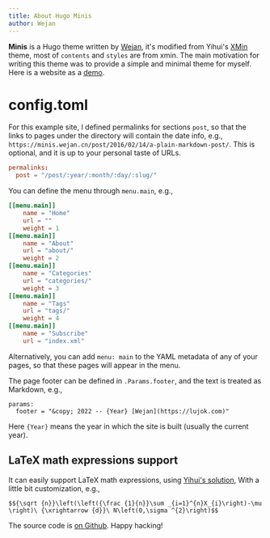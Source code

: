 ```yaml
---
title: About Hugo Minis
author: Wejan
---
```


**Minis** is a Hugo theme written by [Wejan](https://lujok.com), it's modified from Yihui's [XMin](https://github.com/yihui/hugo-xmin/) theme, most of `contents` and `styles` are from xmin. The main motivation for writing this theme was to provide a simple and minimal theme for myself. Here is a website as a [demo](https://minis.lujok.com).

# config.toml

For this example site, I defined permalinks for sections `post`, so that the links to pages under the directory will contain the date info, e.g., `https://minis.wejan.cn/post/2016/02/14/a-plain-markdown-post/`. This is optional, and it is up to your personal taste of URLs.

```toml
permalinks:
  post = "/post/:year/:month/:day/:slug/"
```

You can define the menu through `menu.main`, e.g.,

```toml
[[menu.main]]
    name = "Home"
    url = ""
    weight = 1
[[menu.main]]
    name = "About"
    url = "about/"
    weight = 2
[[menu.main]]
    name = "Categories"
    url = "categories/"
    weight = 3
[[menu.main]]
    name = "Tags"
    url = "tags/"
    weight = 4
[[menu.main]]
    name = "Subscribe"
    url = "index.xml"
```

Alternatively, you can add `menu: main` to the YAML metadata of any of your pages, so that these pages will appear in the menu.

The page footer can be defined in `.Params.footer`, and the text is treated as Markdown, e.g.,

```
params:
  footer = "&copy; 2022 -- {Year} [Wejan](https://lujok.com)"
```

Here `{Year}` means the year in which the site is built (usually the current year).

## LaTeX math expressions support

It can easily support LaTeX math expressions, using [Yihui's solution](https://yihui.org/en/2018/07/latex-math-markdown/), With a little bit customization, e.g.,

`$${\sqrt {n}}\left(\left({\frac {1}{n}}\sum _{i=1}^{n}X_{i}\right)-\mu \right)\ {\xrightarrow {d}}\ N\left(0,\sigma ^{2}\right)$$`


The source code is [on Github](https://github.com/lujok/hugo-minis). Happy hacking!
